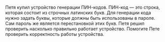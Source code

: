 Петя купил устройство генерации ПИН-кодов. ПИН-код — это строка, которая состоит из строчных латинских букв. Для генерации кода нужно задать буквы, которые должны быть использованы в пароле. Сам пароль же является перестановкой этих букв. Петя решил проверить насколько правильно работает устройство. Помогите Пете проверить корректность работы устройства.